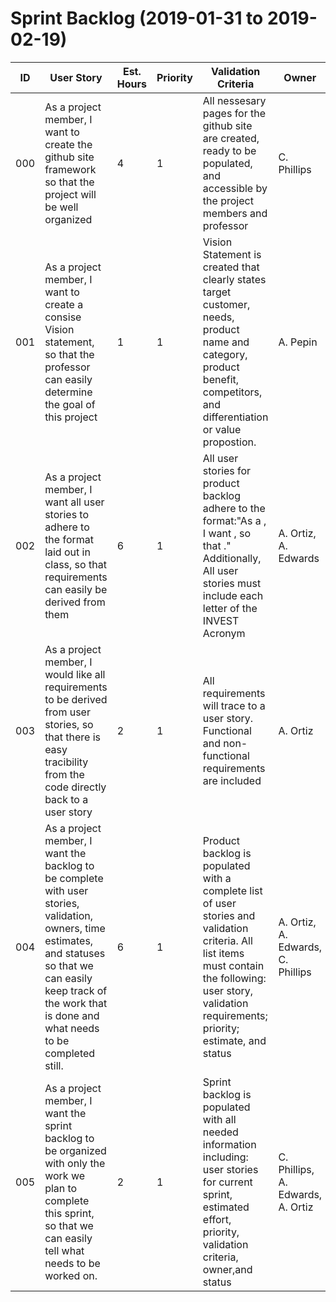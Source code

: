 # Sprint Backlog (2019-01-31 to 2019-02-19)

| ID | User Story | Est. Hours | Priority | Validation Criteria | Owner | Status | 
|----|------------|--------|----------|---------------------|-------|--------|
|000| As a project member, I want to create the github site framework so that the project will be well organized | 4 | 1 | All nessesary pages for the github site are created, ready to be populated, and accessible by the project members and professor | C. Phillips | COMPLETED |
|001| As a project member, I want to create a consise Vision statement, so that the professor can easily determine the goal of this project |1|1|Vision Statement is created that clearly states target customer, needs, product name and category, product benefit, competitors, and differentiation or value propostion.|A. Pepin|COMPLETED|
|002| As a project member, I want all user stories to adhere to the format laid out in class, so that requirements can easily be derived from them |6|1|All user stories for product backlog adhere to the format:"As a <stakeholder>, I want <functionality>, so that <justification>." Additionally, All user stories must include each letter of the INVEST Acronym|A. Ortiz, A. Edwards| COMPLETED |
|003| As a project member, I would like all requirements to be derived from user stories, so that there is easy tracibility from the code directly back to a user story |2|1|All requirements will trace to a user story. Functional and non-functional requirements are included|A. Ortiz| COMPLETED |
|004| As a project member, I want the backlog to be complete with user stories, validation, owners, time estimates, and statuses so that we can easily keep track of the work that is done and what needs to be completed still. |6|1|Product backlog is populated with a complete list of user stories and validation criteria. All list items must contain the following: user story, validation requirements; priority; estimate, and status |A. Ortiz, A. Edwards, C. Phillips| COMPLETED |
|005| As a project member, I want the sprint backlog to be organized with only the work we plan to complete this sprint, so that we can easily tell what needs to be worked on. |2|1|Sprint backlog is populated with all needed information including: user stories for current sprint, estimated effort, priority, validation criteria, owner,and status|C. Phillips, A. Edwards, A. Ortiz| WORKING |
